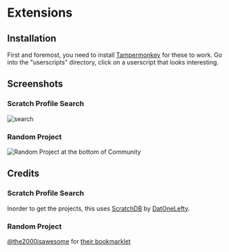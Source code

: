# Extensions

## Installation
First and foremost, you need to install [Tampermonkey](https://www.tampermonkey.net/) for these to work. Go into the "userscripts" directory, click on a userscript that looks interesting.

## Screenshots

### Scratch Profile Search
![search](https://user-images.githubusercontent.com/75220768/146281333-de14dea9-58fa-4759-af64-9863cebf6409.png)

### Random Project
![Random Project at the bottom of Community](https://u.cubeupload.com/Steve_Greatness/ScreenShot20220212at.png)

## Credits

### Scratch Profile Search
Inorder to get the projects, this uses [ScratchDB](https://scratchdb.lefty.one/) by [DatOneLefty](https://scratch.mit.edu/users/DatOneLefty/).

### Random Project
[@the2000isawesome](https://github.com/the2000isawesome) for [their bookmarklet](https://the2000isawesome.github.io/content/randomProject.html)
